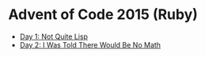 # Advent of Code 2015 (Ruby)

- [Day 1: Not Quite Lisp](./day01/readme.md)
- [Day 2: I Was Told There Would Be No Math](./day02/readme.md)
